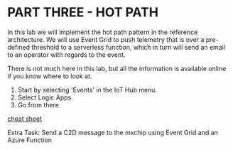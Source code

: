 # PART THREE - HOT PATH

In this lab we will implement the hot path pattern in the reference architecture.
We will use Event Grid to push telemetry that is over a pre-defined threshold to a serverless function, which in turn will send an email to an operator with regards to the event.

There is not much here in this lab, but all the information is available online if you know where to look at.  
1. Start by selecting 'Events' in the IoT Hub menu.
2. Select Logic Apps
3. Go from there

[cheat sheet](https://docs.microsoft.com/en-us/azure/event-grid/publish-iot-hub-events-to-logic-apps)

Extra Task: Send a C2D message to the mxchip using Event Grid and an Azure Function